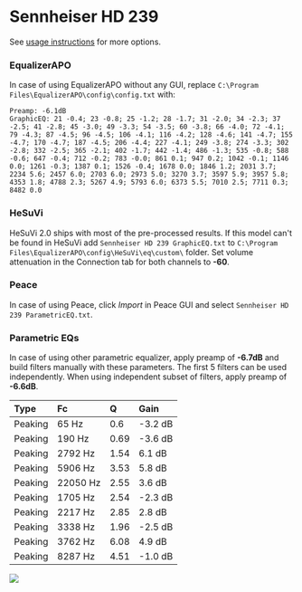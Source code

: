 # Sennheiser HD 239
See [usage instructions](https://github.com/jaakkopasanen/AutoEq#usage) for more options.

### EqualizerAPO
In case of using EqualizerAPO without any GUI, replace `C:\Program Files\EqualizerAPO\config\config.txt`
with:
```
Preamp: -6.1dB
GraphicEQ: 21 -0.4; 23 -0.8; 25 -1.2; 28 -1.7; 31 -2.0; 34 -2.3; 37 -2.5; 41 -2.8; 45 -3.0; 49 -3.3; 54 -3.5; 60 -3.8; 66 -4.0; 72 -4.1; 79 -4.3; 87 -4.5; 96 -4.5; 106 -4.1; 116 -4.2; 128 -4.6; 141 -4.7; 155 -4.7; 170 -4.7; 187 -4.5; 206 -4.4; 227 -4.1; 249 -3.8; 274 -3.3; 302 -2.8; 332 -2.5; 365 -2.1; 402 -1.7; 442 -1.4; 486 -1.3; 535 -0.8; 588 -0.6; 647 -0.4; 712 -0.2; 783 -0.0; 861 0.1; 947 0.2; 1042 -0.1; 1146 0.0; 1261 -0.3; 1387 0.1; 1526 -0.4; 1678 0.0; 1846 1.2; 2031 3.7; 2234 5.6; 2457 6.0; 2703 6.0; 2973 5.0; 3270 3.7; 3597 5.9; 3957 5.8; 4353 1.8; 4788 2.3; 5267 4.9; 5793 6.0; 6373 5.5; 7010 2.5; 7711 0.3; 8482 0.0
```

### HeSuVi
HeSuVi 2.0 ships with most of the pre-processed results. If this model can't be found in HeSuVi add
`Sennheiser HD 239 GraphicEQ.txt` to `C:\Program Files\EqualizerAPO\config\HeSuVi\eq\custom\` folder.
Set volume attenuation in the Connection tab for both channels to **-60**.

### Peace
In case of using Peace, click *Import* in Peace GUI and select `Sennheiser HD 239 ParametricEQ.txt`.

### Parametric EQs
In case of using other parametric equalizer, apply preamp of **-6.7dB** and build filters manually
with these parameters. The first 5 filters can be used independently.
When using independent subset of filters, apply preamp of **-6.6dB**.

| Type    | Fc       |    Q | Gain    |
|:--------|:---------|:-----|:--------|
| Peaking | 65 Hz    | 0.6  | -3.2 dB |
| Peaking | 190 Hz   | 0.69 | -3.6 dB |
| Peaking | 2792 Hz  | 1.54 | 6.1 dB  |
| Peaking | 5906 Hz  | 3.53 | 5.8 dB  |
| Peaking | 22050 Hz | 2.55 | 3.6 dB  |
| Peaking | 1705 Hz  | 2.54 | -2.3 dB |
| Peaking | 2217 Hz  | 2.85 | 2.8 dB  |
| Peaking | 3338 Hz  | 1.96 | -2.5 dB |
| Peaking | 3762 Hz  | 6.08 | 4.9 dB  |
| Peaking | 8287 Hz  | 4.51 | -1.0 dB |

![](https://raw.githubusercontent.com/jaakkopasanen/AutoEq/master/results/headphonecom/sbaf-serious/Sennheiser%20HD%20239/Sennheiser%20HD%20239.png)